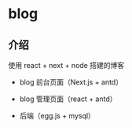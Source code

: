 # blog

## 介绍
使用 react + next + node 搭建的博客

- blog 前台页面（Next.js + antd）

- blog 管理页面（react + antd）

- 后端（egg.js + mysql）



